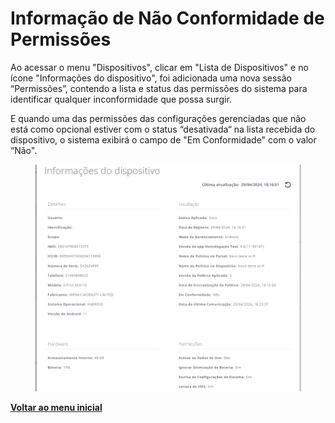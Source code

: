 # Informação de Não Conformidade de Permissões

Ao acessar o menu "Dispositivos", clicar em "Lista de Dispositivos" e no ícone "Informações do dispositivo", foi adicionada uma nova sessão “Permissões”, contendo a lista e status das permissões do sistema para identificar qualquer inconformidade que possa surgir.

E quando uma das permissões das configurações gerenciadas que não está como opcional estiver com o status “desativada“ na lista recebida do dispositivo, o sistema exibirá o campo de "Em Conformidade" com o valor “Não".

<figure><img src="../../.gitbook/assets/image (5) (1).png" alt=""><figcaption></figcaption></figure>

[**Voltar ao menu inicial**](./)
